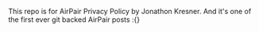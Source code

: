 This repo is for AirPair Privacy Policy by Jonathon Kresner. And it's one of the first ever git backed AirPair posts :{}